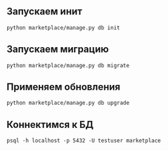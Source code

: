 ## Запускаем инит
```
python marketplace/manage.py db init
```
## Запускаем миграцию
```
python marketplace/manage.py db migrate
```
## Применяем обновления
```
python marketplace/manage.py db upgrade
```
## Коннектимся к БД
```
psql -h localhost -p 5432 -U testuser marketplace
```
##
```

```
##
```
